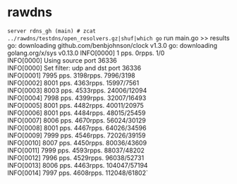 # rawdns
`server rdns_gh (main) # zcat ../rawdns/testdns/open_resolvers.gz|shuf|which go` run main.go >> results 
go: downloading github.com/benbjohnson/clock v1.3.0
go: downloading golang.org/x/sys v0.13.0
INFO[0000] 1 pps. 0rpps. 1/0                            
INFO[0000] Using source port 36336                      
INFO[0000] Set filter: udp and dst port 36336           
INFO[0001] 7995 pps. 3198rpps. 7996/3198                
INFO[0002] 8001 pps. 4363rpps. 15997/7561               
INFO[0003] 8003 pps. 4533rpps. 24006/12094              
INFO[0004] 7998 pps. 4399rpps. 32007/16493              
INFO[0005] 8001 pps. 4482rpps. 40011/20975              
INFO[0006] 8001 pps. 4484rpps. 48015/25459              
INFO[0007] 8006 pps. 4670rpps. 56024/30129              
INFO[0008] 8001 pps. 4467rpps. 64026/34596              
INFO[0009] 7999 pps. 4546rpps. 72026/39159              
INFO[0010] 8007 pps. 4450rpps. 80036/43609              
INFO[0011] 7999 pps. 4593rpps. 88037/48202              
INFO[0012] 7996 pps. 4529rpps. 96038/52731              
INFO[0013] 8006 pps. 4463rpps. 104047/57194             
INFO[0014] 7997 pps. 4608rpps. 112048/61802`
